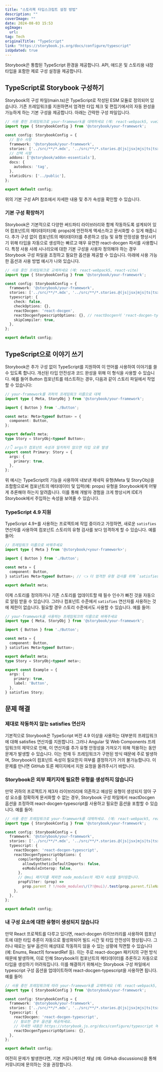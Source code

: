 ```yaml
---
title: "스토리북 타입스크립트 설정 방법"
description: ""
coverImage: ""
date: 2024-08-03 15:53
ogImage: 
  url: 
tag: Tech
originalTitle: "TypeScript"
link: "https://storybook.js.org/docs/configure/typescript"
isUpdated: true
---
```







Storybook은 통합된 TypeScript 환경을 제공합니다. API, 애드온 및 스토리용 내장 타입을 포함한 제로 구성 설정을 제공합니다.

## TypeScript로 Storybook 구성하기

Storybook의 구성 파일(main.ts)은 TypeScript로 작성된 ESM 모듈로 정의되어 있습니다. 기존 프레임워크를 지원하면서 엄격한 타입 체크 및 편집기에서의 자동 완성을 가능하게 하는 기본 구성을 제공합니다. 아래는 간략한 구성 파일입니다.

```typescript
// 사용 중인 프레임워크로 your-framework을 대체하세요 (예: react-webpack5, vue3-vite)
import type { StorybookConfig } from '@storybook/your-framework';

const config: StorybookConfig = {
  // 필수 사항
  framework: '@storybook/your-framework',
  stories: ['../src/**/*.mdx', '../src/**/*.stories.@(js|jsx|mjs|ts|tsx)'],
  // 선택 사항
  addons: ['@storybook/addon-essentials'],
  docs: {
    autodocs: 'tag',
  },
  staticDirs: ['../public'],
};

export default config;
```



위의 기본 구성 API 참조에서 자세한 내용 및 추가 속성을 확인할 수 있습니다.

### 기본 구성 확장하기

Storybook은 기본적으로 다양한 써드파티 라이브러리와 함께 작동하도록 설계되어 있어 컴포넌트의 메타데이터(예: props)에 안전하게 액세스하고 문서화할 수 있게 해줍니다. 추가 구성 없이 컴포넌트의 메타데이터를 추론하고 성능 및 유형 안정성을 향상시키기 위해 타입을 자동으로 생성하는 빠르고 매우 유연한 react-docgen 파서를 사용합니다. 특정 사용 사례 시나리오에 대한 기본 구성을 사용자 정의해야 하는 경우 Storybook 구성 파일을 조정하고 필요한 옵션을 제공할 수 있습니다. 아래에 사용 가능한 옵션과 사용 방법 예시가 나와 있습니다.

```typescript
// 사용 중인 프레임워크로 교체하세요 (예: react-webpack5, react-vite)
import type { StorybookConfig } from '@storybook/your-framework';

const config: StorybookConfig = {
  framework: '@storybook/your-framework',
  stories: ['../src/**/*.mdx', '../src/**/*.stories.@(js|jsx|mjs|ts|tsx)'],
  typescript: {
    check: false,
    checkOptions: {},
    reactDocgen: 'react-docgen',
    reactDocgenTypescriptOptions: {}, // reactDocgen이 'react-docgen-typescript'로 설정된 경우에만 사용 가능
    skipCompiler: true,
  },
};

export default config;
```



## TypeScript으로 이야기 쓰기

Storybook은 추가 구성 없이 TypeScript를 지원하여 이 언어를 사용하여 이야기를 쓸 수 있도록 합니다. 개선된 타입 안전성과 코드 완성을 위해 이 형식을 사용할 수 있습니다. 예를 들어 Button 컴포넌트를 테스트하는 경우, 다음과 같이 스토리 파일에서 작업할 수 있습니다:

```typescript
// your-framework를 귀하의 프레임워크 이름으로 대체
import type { Meta, StoryObj } from '@storybook/your-framework';

import { Button } from './Button';

const meta: Meta<typeof Button> = {
  component: Button,
};

export default meta;
type Story = StoryObj<typeof Button>;

//👇 args가 컴포넌트 속성과 일치하지 않으면 타입 오류 발생
export const Primary: Story = {
  args: {
    primary: true,
  },
};
```

위 예시는 TypeScript의 기능을 사용하여 내보낸 제네릭 유형(Meta 및 StoryObj)을 조합함으로써 컴포넌트의 메타데이터 및 입력(예: props) 유형을 Storybook에게 어떻게 추론해야 하는지 알려줍니다. 이를 통해 개발자 경험을 크게 향상시켜 IDE가 Storybook에서 주입하는 속성을 보여줄 수 있습니다.



### TypeScript 4.9 지원

TypeScript 4.9+를 사용하는 프로젝트에 작업 중이라고 가정하면, 새로운 `satisfies` 연산자를 사용하여 컴포넌트 스토리의 유형 검사를 보다 엄격하게 할 수 있습니다. 예를 들어:

```typescript
// 프레임워크 이름으로 바꿔주세요
import type { Meta } from '@storybook/<your-framework>';

import { Button } from './Button';

const meta = {
  component: Button,
} satisfies Meta<typeof Button>; // 👈 더 엄격한 유형 검사를 위해 `satisfies` 연산자 사용.

export default meta;
```

이제 스토리를 정의하거나 기존 스토리를 업데이트할 때 필수 인수가 빠진 것을 자동으로 알림 받을 수 있습니다. 그러나 컴포넌트 수준에서 `satisfies` 연산자를 사용하는 것에 제한이 없습니다. 필요할 경우 스토리 수준에서도 사용할 수 있습니다. 예를 들어:



```typescript
// your-framework을 사용하는 프레임워크의 이름으로 바꿔주세요
import type { Meta, StoryObj } from '@storybook/your-framework';

import { Button } from './Button';

const meta = {
  component: Button,
} satisfies Meta<typeof Button>;

export default meta;
type Story = StoryObj<typeof meta>;

export const Example = {
  args: {
    primary: true,
    label: 'Button',
  },
} satisfies Story;
```

## 문제 해결

### 제대로 작동하지 않는 satisfies 연산자

기본적으로 Storybook은 TypeScript 버전 4.9 이상을 사용하는 대부분의 프레임워크에 대해 satisfies 연산자를 지원합니다. 그러나 Angular 및 Web Components 프레임워크의 제약으로 인해, 이 연산자를 추가 유형 안정성을 가져오기 위해 적용하는 동안 문제가 발생할 수 있습니다. 이는 현재 두 프레임워크가 구현된 방식 때문에 주로 발생하며, Storybook이 컴포넌트 속성이 필요한지 여부를 결정하기가 거의 불가능합니다. 이 문제를 만나면 GitHub 토론 페이지에서 지원 요청을 올려주시기 바랍니다.



### Storybook은 외부 패키지에 필요한 유형을 생성하지 않습니다

만약 귀하의 프로젝트가 제3자 라이브러리에 의존하고 예상된 유형이 생성되지 않아 구성 요소를 정확하게 문서화할 수 없는 경우, Storybook 구성 파일에서 reactDocgen 옵션을 조정하여 react-docgen-typescript를 사용하고 필요한 옵션을 포함할 수 있습니다. 예를 들어:

```typescript
// 사용 중인 프레임워크로 your-framework를 대체하세요. (예: react-webpack5, react-vite)
import type { StorybookConfig } from '@storybook/your-framework';

const config: StorybookConfig = {
  framework: '@storybook/your-framework',
  stories: ['../src/**/*.mdx', '../src/**/*.stories.@(js|jsx|mjs|ts|tsx)'],
  typescript: {
    reactDocgen: 'react-docgen-typescript',
    reactDocgenTypescriptOptions: {
      compilerOptions: {
        allowSyntheticDefaultImports: false,
        esModuleInterop: false,
      },
      // @mui 패키지를 제외한 node_modules의 제3자 속성을 필터링합니다.
      propFilter: (prop) =>
        prop.parent ? !/node_modules\/(?!@mui)/.test(prop.parent.fileName) : true,
    },
  },
};

export default config;
```

### 내 구성 요소에 대한 유형이 생성되지 않습니다



만약 React 프로젝트를 다루고 있다면, react-docgen 라이브러리를 사용하여 컴포넌트에 대한 타입 추론이 자동으로 활성화되어 빌드 시간 및 타입 안전성이 향상됩니다. 그러나 때로는 일부 옵션이 예상대로 작동하지 않을 수 있는 상황에 직면할 수 있습니다 (예: Enums, React의 forwardRef 등). 이는 주로 react-docgen 패키지의 구현 방식 때문에 발생하며, 이로 인해 Storybook이 컴포넌트의 메타데이터를 추론하고 자동으로 타입을 생성하기 어려워집니다. 이를 해결하기 위해서는 Storybook 구성 파일에서 typescript 구성 옵션을 업데이트하여 react-docgen-typescript을 사용하면 됩니다. 예를 들어:

```typescript
// 사용 중인 프레임워크에 따라 your-framework를 교체하세요 (예: react-webpack5, react-vite)
import type { StorybookConfig } from '@storybook/your-framework';

const config: StorybookConfig = {
  framework: '@storybook/your-framework',
  stories: ['../src/**/*.mdx', '../src/**/*.stories.@(js|jsx|mjs|ts|tsx)'],
  typescript: {
    reactDocgen: 'react-docgen-typescript',
    // 필요한 경우 옵션을 제공하세요.
    // 자세한 내용은 https://storybook.js.org/docs/configure/typescript 에서 확인할 수 있습니다.
    reactDocgenTypescriptOptions: {},
  },
};

export default config;
```

여전히 문제가 발생한다면, 기본 커뮤니케이션 채널 (예: GitHub discussions)을 통해 커뮤니티에 문의하는 것을 권장합니다.